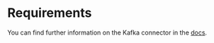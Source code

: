 # Requirements
<!-- to be updated -->
You can find further information on the Kafka connector in the [docs](https://docs.open-metadata.org/connectors/database/vertica).